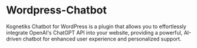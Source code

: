 # Wordpress-Chatbot
Kognetiks Chatbot for WordPress is a plugin that allows you to effortlessly integrate OpenAI's ChatGPT API into your website, providing a powerful, AI-driven chatbot for enhanced user experience and personalized support.
